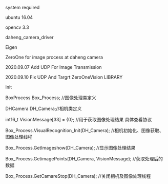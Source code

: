 system required

ubuntu 16.04

opencv 3.3

daheng_camera_driver

Eigen 

ZeroOne for image process at daheng camera 

2020.09.07  Add UDP For Image  Transmission

2020.09.10  Fix UDP And Targrt ZeroOneVision LIBRARY 

Init 

BoxProcess Box_Process; //图像处理类定义

DHCamera   DH_Camera;//相机类定义

int16_t VisionMessage[33] = {0};  //用于获取图像处理结果  具体查看协议

Box_Process.VisualRecognition_Init(DH_Camera);        //相机初始化、图像获取、图像处理线程

Box_Process.GetImageshow(DH_Camera);                  //显示图像处理结果

Box_Process.GetimagePoints(DH_Camera, VisionMessage); //获取处理后的数据

Box_Process.GetCamareStop(DH_Camera);     	      //关闭相机及图像处理线程
